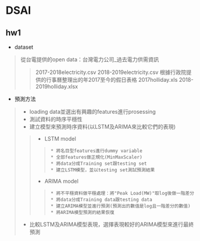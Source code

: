 # DSAI
## hw1

* dataset
>從台電提供的open data：台灣電力公司_過去電力供需資訊
>>2017-2018electricity.csv
>>2018-2019electricity.csv
>根據行政院提供的行事曆整理出的年2017至今的假日表格
>>2017holliday.xls
>>2018-2019holliday.xlsx

* 預測方法
> * loading data並選出有興趣的features進行prosessing
> * 測試資料的時序平穩性
> * 建立模型來預測時序資料(以LSTM及ARIMA來比較它們的表現)
>>    * LSTM model
>>>     * 將名目型features進行dummy variable
>>>     * 全部features做正規化(MinMaxScaler)
>>>     * 將data分成Training set跟testing set
>>>     * 建立LSTM模型，並以testing set測試預測結果
>>    * ARIMA model
>>>     * 將不平穩資料做平穩處理：將"Peak Load(MW)"取log後做一階差分
>>>     * 將data分成Training data跟testing data
>>>     * 建立ARIMA模型並進行預測(預測出的數值是log且一階差分的數值)
>>>     * 將ARIMA模型預測的結果恢復
> * 比較LSTM及ARIMA模型表現，選擇表現較好的ARIMA模型來進行最終預測
